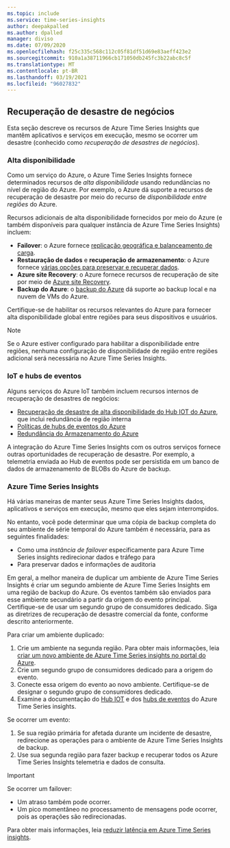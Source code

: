 ```yaml
---
ms.topic: include
ms.service: time-series-insights
author: deepakpalled
ms.author: dpalled
manager: diviso
ms.date: 07/09/2020
ms.openlocfilehash: f25c335c568c112c05f81df51d69e83aeff423e2
ms.sourcegitcommit: 910a1a38711966cb171050db245fc3b22abc8c5f
ms.translationtype: MT
ms.contentlocale: pt-BR
ms.lasthandoff: 03/19/2021
ms.locfileid: "96027832"
---
```

## <a name="business-disaster-recovery"></a>Recuperação de desastre de negócios

Esta seção descreve os recursos de Azure Time Series Insights que mantêm aplicativos e serviços em execução, mesmo se ocorrer um desastre (conhecido como *recuperação de desastres de negócios*).

### <a name="high-availability"></a>Alta disponibilidade

Como um serviço do Azure, o Azure Time Series Insights fornece determinados recursos de *alta disponibilidade* usando redundâncias no nível de região do Azure. Por exemplo, o Azure dá suporte a recursos de recuperação de desastre por meio do recurso de *disponibilidade entre regiões* do Azure.

Recursos adicionais de alta disponibilidade fornecidos por meio do Azure (e também disponíveis para qualquer instância de Azure Time Series Insights) incluem:

- **Failover**: o Azure fornece [replicação geográfica e balanceamento de carga](/azure/architecture/resiliency/recovery-loss-azure-region).
- **Restauração de dados** e **recuperação de armazenamento**: o Azure fornece [várias opções para preservar e recuperar dados](/azure/architecture/resiliency/recovery-data-corruption).
- **Azure site Recovery**: o Azure fornece recursos de recuperação de site por meio de [Azure site Recovery](../articles/site-recovery/index.yml).
- **Backup do Azure**: o [backup do Azure](../articles/backup/backup-architecture.md) dá suporte ao backup local e na nuvem de VMs do Azure.

Certifique-se de habilitar os recursos relevantes do Azure para fornecer alta disponibilidade global entre regiões para seus dispositivos e usuários.

> [!NOTE]
> Se o Azure estiver configurado para habilitar a disponibilidade entre regiões, nenhuma configuração de disponibilidade de região entre regiões adicional será necessária no Azure Time Series Insights.

### <a name="iot-and-event-hubs"></a>IoT e hubs de eventos

Alguns serviços do Azure IoT também incluem recursos internos de recuperação de desastres de negócios:

- [Recuperação de desastre de alta disponibilidade do Hub IOT do Azure](../articles/iot-hub/iot-hub-ha-dr.md), que inclui redundância de região interna
- [Políticas de hubs de eventos do Azure](../articles/event-hubs/event-hubs-geo-dr.md)
- [Redundância do Armazenamento do Azure](../articles/storage/common/storage-redundancy.md)

A integração do Azure Time Series Insights com os outros serviços fornece outras oportunidades de recuperação de desastre. Por exemplo, a telemetria enviada ao Hub de eventos pode ser persistida em um banco de dados de armazenamento de BLOBs do Azure de backup.

### <a name="azure-time-series-insights"></a>Azure Time Series Insights

Há várias maneiras de manter seus Azure Time Series Insights dados, aplicativos e serviços em execução, mesmo que eles sejam interrompidos. 

No entanto, você pode determinar que uma cópia de backup completa do seu ambiente de série temporal do Azure também é necessária, para as seguintes finalidades:

- Como uma *instância de failover* especificamente para Azure Time Series insights redirecionar dados e tráfego para
- Para preservar dados e informações de auditoria

Em geral, a melhor maneira de duplicar um ambiente de Azure Time Series Insights é criar um segundo ambiente de Azure Time Series Insights em uma região de backup do Azure. Os eventos também são enviados para esse ambiente secundário a partir da origem do evento principal. Certifique-se de usar um segundo grupo de consumidores dedicado. Siga as diretrizes de recuperação de desastre comercial da fonte, conforme descrito anteriormente.

Para criar um ambiente duplicado:

1. Crie um ambiente na segunda região. Para obter mais informações, leia [criar um novo ambiente de Azure Time Series insights no portal do Azure](../articles/time-series-insights/time-series-insights-get-started.md).
1. Crie um segundo grupo de consumidores dedicado para a origem do evento.
1. Conecte essa origem do evento ao novo ambiente. Certifique-se de designar o segundo grupo de consumidores dedicado.
1. Examine a documentação do [Hub IOT](../articles/time-series-insights/how-to-ingest-data-iot-hub.md) e dos [hubs de eventos](../articles/time-series-insights/concepts-access-policies.md) do Azure Time Series insights.

Se ocorrer um evento:

1. Se sua região primária for afetada durante um incidente de desastre, redirecione as operações para o ambiente de Azure Time Series Insights de backup.
1. Use sua segunda região para fazer backup e recuperar todos os Azure Time Series Insights telemetria e dados de consulta.

> [!IMPORTANT]
> Se ocorrer um failover:
> 
> * Um atraso também pode ocorrer.
> * Um pico momentâneo no processamento de mensagens pode ocorrer, pois as operações são redirecionadas.
> 
> Para obter mais informações, leia [reduzir latência em Azure Time Series insights](../articles/time-series-insights/time-series-insights-environment-mitigate-latency.md).